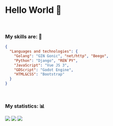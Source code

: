 # Hello World 🤠

<br>

### My skills are: 🧠

```JSON
{
  "Languages and technologies": {
    "Golang": "GIN Gonic", "net/http", "Beego",
    "Python": "Django", "REN`PY",
    "JavaScript": "Vue JS 3",
    "GDScript": "Godot Engine",
    "HTML&CSS": "Bootstrap"
  }
}
```

<br>

### My statistics: 📊

![](http://github-profile-summary-cards.vercel.app/api/cards/profile-details?username=Roupse&theme=github_dark)</div></center>
![](http://github-profile-summary-cards.vercel.app/api/cards/repos-per-language?username=Roupse&theme=github_dark) 
![](http://github-profile-summary-cards.vercel.app/api/cards/stats?username=Roupse&theme=github_dark)

<br>

